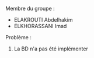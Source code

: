 Membre du groupe : 

  - ELAKROUTI Abdelhakim
  - ELKHORASSANI Imad

Problème : 

1. La BD n'a pas été implémenter
